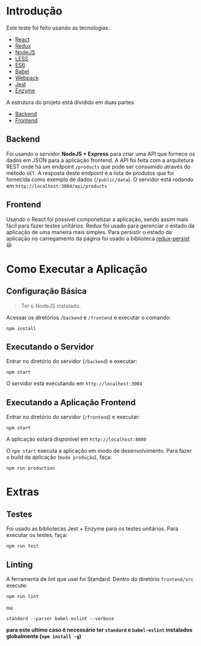 # Introdução

Este teste foi feito usando as tecnologias:
* [React](https://facebook.github.io/react/)
* [Redux](http://redux.js.org/)
* [NodeJS](https://nodejs.org/en/)
* [LESS](http://lesscss.org/)
* [ES6](https://developer.mozilla.org/en-US/docs/Web/JavaScript)
* [Babel](https://babeljs.io/) 
* [Webpack](https://webpack.js.org/)
* [Jest](https://facebook.github.io/jest/)
* [Enzyme](https://github.com/airbnb/enzyme)

A estrutura do projeto está dividido em duas partes:
* [Backend](https://github.com/andreluisce/front-end-recruitment/blob/master/ANDRE.md#backend)
* [Frontend](https://github.com/andreluisce/front-end-recruitment/blob/master/ANDRE.md#frontend)

## Backend
Foi usando o servidor **NodeJS + Express** para criar uma API que fornece os dados em JSON para a aplicação frontend.
A API foi feita com a arquitetura REST onde há um endpoint `/products` que pode ser consumido através do método `GET`. A resposta deste endpoint é a lista de produtos que foi fornecida como exemplo de dados (`/public/data`).
O servidor está rodando em  `http://localhost:3004/api/products`

## Frontend
Usando o React foi possível componetizar a aplicação, sendo assim mais fácil para fazer testes unitários.
Redux foi usado para gerenciar o estado da aplicação de uma maneira mais simples.
Para persistir o estado da aplicação no carregamento da página foi usado a biblioteca [redux-persist](https://github.com/rt2zz/redux-persist) :smiley:

# Como Executar a Aplicação

## Configuração Básica

> Ter o NodeJS instalado.

Acessar os diretórios `/backend` e `/frontend` e executar o comando:
```
npm install
```
## Executando o Servidor
Entrar no diretório do servidor (`/backend`) e executar:
```
npm start
```
O servidor está executando em `http://localhost:3004`

## Executando a Aplicação Frontend
Entrar no diretório do servidor (`/frontend`) e executar:
```
npm start
```
A aplicação estará disponível em `http://localhost:8080`

O `npm start` executa a aplicação em modo de desenvolvimento. 
Para fazer o build da aplicação (`modo produção`), faça:
```
npm run production
```

# Extras
## Testes
Foi usado as bibliotecas Jest + Enzyme para os testes unitários.
Para executar os testes, faça:
```
npm run test
```

## Linting
A ferramenta de lint que usei foi Standard. 
Dentro do diretório `frontend/src` execute: 
```
npm run lint
```
ou
```
standard --parser babel-eslint --verbose
```
__para este ultimo caso é necessário ter `standard` e `babel-eslint` instalados globalmente (`npm install -g`)__
